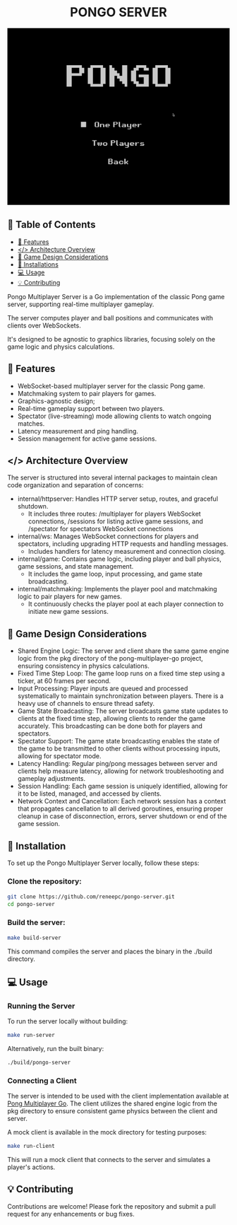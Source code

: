 <h1 align="center"> PONGO SERVER </h1>

<p align="center">
  <a href="" rel="noopener">
 <img width=640px height=400px src="pongo.gif" alt="Pongo GIF - Gameplay"></a>
</p>

## 📝 Table of Contents

- [📕 Features](#features)
- [</> Architecture Overview](#architecture)
- [🎈 Game Design Considerations](#game-design)
- [🔧 Installations](#installation)
- [💻 Usage](#usage)
- [💡 Contributing](#contibuting)

Pongo Multiplayer Server is a Go implementation of the classic Pong game server, supporting real-time multiplayer gameplay. 

The server computes player and ball positions and communicates with clients over WebSockets. 

It's designed to be agnostic to graphics libraries, focusing solely on the game logic and physics calculations.

## 📕 Features <a name = "features"></a>
- WebSocket-based multiplayer server for the classic Pong game.
- Matchmaking system to pair players for games.
- Graphics-agnostic design;
- Real-time gameplay support between two players.
- Spectator (live-streaming) mode allowing clients to watch ongoing matches.
- Latency measurement and ping handling.
- Session management for active game sessions.

## </> Architecture Overview <a name = "architecture"></a>

The server is structured into several internal packages to maintain clean code organization and separation of concerns:

- internal/httpserver: Handles HTTP server setup, routes, and graceful shutdown.
    - It includes three routes: /multiplayer for players WebSocket connections, /sessions for listing active game sessions, and /spectator for spectators WebSocket connections
- internal/ws: Manages WebSocket connections for players and spectators, including upgrading HTTP requests and handling messages.
    - Includes handlers for latency measurement and connection closing.
- internal/game: Contains game logic, including player and ball physics, game sessions, and state management.
    - It includes the game loop, input processing, and game state broadcasting.
- internal/matchmaking: Implements the player pool and matchmaking logic to pair players for new games.
    - It continuously checks the player pool at each player connection to initiate new game sessions.

## 🎈 Game Design Considerations <a name = "game-design"></a>
- Shared Engine Logic: The server and client share the same game engine logic from the pkg directory of the pong-multiplayer-go project, ensuring consistency in physics calculations.
- Fixed Time Step Loop: The game loop runs on a fixed time step using a ticker, at 60 frames per second.
- Input Processing: Player inputs are queued and processed systematically to maintain synchronization between players. There is a heavy use of channels to ensure thread safety.
- Game State Broadcasting: The server broadcasts game state updates to clients at the fixed time step, allowing clients to render the game accurately. This broadcasting can be done both for players and spectators.
- Spectator Support: The game state broadcasting enables the state of the game to be transmitted to other clients without processing inputs, allowing for spectator mode.
- Latency Handling: Regular ping/pong messages between server and clients help measure latency, allowing for network troubleshooting and gameplay adjustments.
- Session Handling: Each game session is uniquely identified, allowing for it to be listed, managed, and accessed by clients.
- Network Context and Cancellation: Each network session has a context that propagates cancellation to all derived goroutines, ensuring proper cleanup in case of disconnection, errors, server shutdown or end of the game session.


## 🔧 Installation <a name = "installation"></a>
To set up the Pongo Multiplayer Server locally, follow these steps:

### Clone the repository:

```bash
git clone https://github.com/reneepc/pongo-server.git
cd pongo-server
```
### Build the server:

```bash
make build-server
```

This command compiles the server and places the binary in the ./build directory.

## 💻 Usage <a name = "usage"></a>
### Running the Server
To run the server locally without building:

```bash
make run-server
```

Alternatively, run the built binary:

```bash
./build/pongo-server
```

### Connecting a Client
The server is intended to be used with the client implementation available at [Pong Multiplayer Go](https://github.com/gandarez/pong-multiplayer-go). The client utilizes the shared engine logic from the pkg directory to ensure consistent game physics between the client and server.

A mock client is available in the mock directory for testing purposes:

```bash
make run-client
```

This will run a mock client that connects to the server and simulates a player's actions.

## 💡 Contributing <a name = "contributing"></a>
Contributions are welcome! Please fork the repository and submit a pull request for any enhancements or bug fixes.

